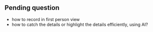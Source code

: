 


## Pending question

- how to record in first person view
- how to catch the details or highlight the details efficiently, using AI?
